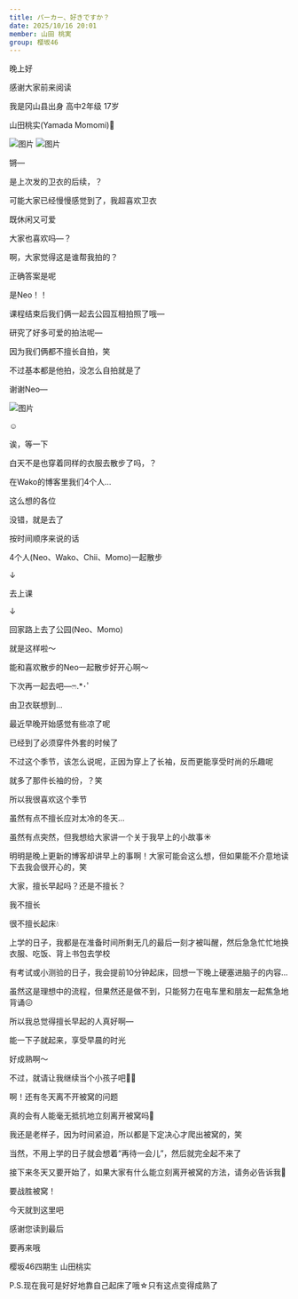 ```yaml
---
title: パーカー、好きですか？
date: 2025/10/16 20:01
member: 山田 桃実
group: 樱坂46
---
```


晚上好





感谢大家前来阅读



我是冈山县出身 高中2年级 17岁

山田桃实(Yamada Momomi)🍑





![图片](https://sakurazaka46.com/files/14/diary/s46/blog/moblog/202510/mobRhB1oG.jpg)
![图片](https://sakurazaka46.com/files/14/diary/s46/blog/moblog/202510/mobVQx3QZ.jpg)






锵—



是上次发的卫衣的后续，？





可能大家已经慢慢感觉到了，我超喜欢卫衣

既休闲又可爱


大家也喜欢吗—？












啊，大家觉得这是谁帮我拍的？



正确答案是呢





是Neo！！





课程结束后我们俩一起去公园互相拍照了哦—


研究了好多可爱的拍法呢—

因为我们俩都不擅长自拍，笑


不过基本都是他拍，没怎么自拍就是了




谢谢Neo—



![图片](https://sakurazaka46.com/files/14/diary/s46/blog/moblog/202510/mobjrjlAT.jpg)



☺︎







诶，等一下

白天不是也穿着同样的衣服去散步了吗，？

在Wako的博客里我们4个人...


这么想的各位




没错，就是去了




按时间顺序来说的话



4个人(Neo、Wako、Chii、Momo)一起散步

↓

去上课

↓

回家路上去了公园(Neo、Momo)



就是这样啦〜





能和喜欢散步的Neo一起散步好开心啊〜








下次再一起去吧—‪ෆ‪.*･ﾟ











由卫衣联想到...





最近早晚开始感觉有些凉了呢


已经到了必须穿件外套的时候了




不过这个季节，该怎么说呢，正因为穿上了长袖，反而更能享受时尚的乐趣呢

就多了那件长袖的份，？笑



所以我很喜欢这个季节

虽然有点不擅长应对太冷的冬天...









虽然有点突然，但我想给大家讲一个关于我早上的小故事☀️



明明是晚上更新的博客却讲早上的事啊！大家可能会这么想，但如果能不介意地读下去我会很开心的，笑





大家，擅长早起吗？还是不擅长？


我不擅长

很不擅长起床💧



上学的日子，我都是在准备时间所剩无几的最后一刻才被叫醒，然后急急忙忙地换衣服、吃饭、背上书包去学校


有考试或小测验的日子，我会提前10分钟起床，回想一下晚上硬塞进脑子的内容...

虽然这是理想中的流程，但果然还是做不到，只能努力在电车里和朋友一起焦急地背诵😖



所以我总觉得擅长早起的人真好啊—

能一下子就起来，享受早晨的时光


好成熟啊〜



不过，就请让我继续当个小孩子吧👧🏻





啊！还有冬天离不开被窝的问题



真的会有人能毫无抵抗地立刻离开被窝吗💭


我还是老样子，因为时间紧迫，所以都是下定决心才爬出被窝的，笑



当然，不用上学的日子就会想着“再待一会儿”，然后就完全起不来了



接下来冬天又要开始了，如果大家有什么能立刻离开被窝的方法，请务必告诉我🥺







要战胜被窝！











今天就到这里吧



感谢您读到最后


要再来哦




樱坂46四期生 山田桃实








P.S.现在我可是好好地靠自己起床了哦☆只有这点变得成熟了